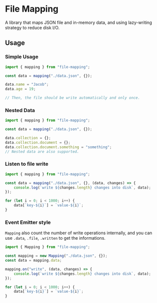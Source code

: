 # File Mapping

A library that maps JSON file and in-memory data, and using lazy-writing strategy to reduce disk I/O.

## Usage

### Simple Usage

```ts
import { mapping } from "file-mapping";

const data = mapping("./data.json", {});

data.name = "Jacob";
data.age = 19;

// Then, the file should be write automatically and only once.
```

### Nested Data

```ts
import { mapping } from "file-mapping";

const data = mapping("./data.json", {});

data.collection = {};
data.collection.document = {};
data.collection.document.something = "something";
// Nested data are also supported.
```

### Listen to file write

```ts
import { mapping } from "file-mapping";

const data = mapping("./data.json", {}, (data, changes) => {
    console.log(`write ${changes.length} changes into disk`, data);
});

for (let i = 0; i < 1000; i++) {
    data[`key-${i}`] = `value-${i}`;
}
```

### Event Emitter style

`Mapping` also count the number of write operations internally, and you can use `.data`, `.file`, `.written` to get the informations.

```ts
import { Mapping } from "file-mapping";

const mapping = new Mapping("./data.json", {});
const data = mapping.data;

mapping.on("write", (data, changes) => {
    console.log(`write ${changes.length} changes into disk`, data);
});

for (let i = 0; i < 1000; i++) {
    data[`key-${i}`] = `value-${i}`;
}
```
